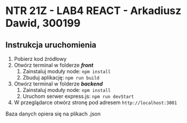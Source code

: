 # NTR 21Z - LAB4 REACT - Arkadiusz Dawid, 300199

## Instrukcja uruchomienia
1. Pobierz kod źródłowy
2. Otwórz terminal w folderze ***front***
   1. Zainstaluj moduły node: `npm install`
   2. Zbuduj aplikację: `npm run build`
3. Otwórz terminal w folderze ***backend***
   1. Zainstaluj moduły node: `npm install`
   2. Uruchom serwer express.js: `npm run devStart`
4. W przeglądarce otwórz stronę pod adresem `http://localhost:3001`


Baza danych opiera się na plikach .json
